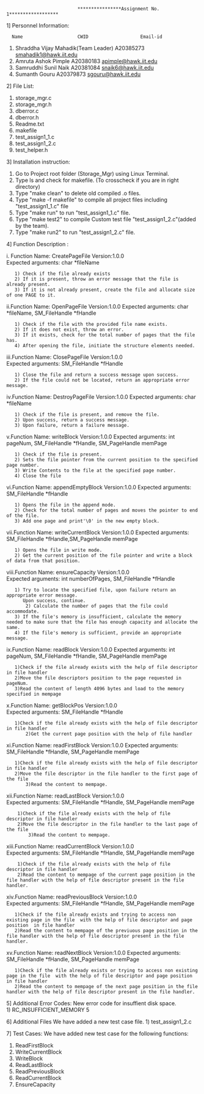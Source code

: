 
			                  ****************Assignment No. 1******************	

1] Personnel Information:

      Name				  	  CWID				     Email-id
1) Shraddha Vijay Mahadik(Team Leader) 		A20385273 			smahadik1@hawk.iit.edu
2) Amruta Ashok Pimple				A20380183 			apimple@hawk.iit.edu	
3) Samruddhi Sunil Naik				A20381084 			snaik6@hawk.iit.edu
4) Sumanth Gouru	 			A20379873 			sgouru@hawk.iit.edu


2] File List:

1) storage_mgr.c
2) storage_mgr.h
3) dberror.c
4) dberror.h
5) Readme.txt
6) makefile
7) test_assign1_1.c
8) test_assign1_2.c
9) test_helper.h


3] Installation instruction:

1) Go to Project root folder (Storage_Mgr) using Linux Terminal.
2) Type ls and check for makefile. (To crosscheck if you are in right directory)
3) Type "make clean" to delete old compiled .o files.
4) Type "make -f makefile" to compile all project files including "test_assign1_1.c" file 
5) Type "make run" to run "test_assign1_1.c" file.
6) Type "make test2" to compile Custom test file "test_assign1_2.c"(added by the team).
7) Type "make run2" to run "test_assign1_2.c" file.


4] Function Description :


i. Function Name: CreatePageFile
		Version:1.0.0	
		Expected arguments: char *fileName

       1) Check if the file already exists
       2) If it is present, throw an error message that the file is already present.
       3) If it is not already present, create the file and allocate size of one PAGE to it.


ii.Function Name: OpenPageFile
		  Version:1.0.0	
		  Expected arguments: char *fileName, SM_FileHandle *fHandle

       1) Check if the file with the provided file name exists.
       2) If it does not exist, throw an error.
       3) If it exists, check for the total number of pages that the file has.
       4) After opening the file, initiate the structure elements needed.



iii.Function Name: ClosePageFile
		   Version:1.0.0	
		   Expected arguments: SM_FileHandle *fHandle

       1) Close the file and return a success message upon success.
       2) If the file could not be located, return an appropriate error message.


iv.Function Name: DestroyPageFile
		  Version:1.0.0	
		  Expected arguments: char *fileName
       
       1) Check if the file is present, and remove the file.
       2) Upon success, return a success message.
       3) Upon failure, return a failure message.


v.Function Name: writeBlock 
		 Version:1.0.0
	         Expected arguments: int pageNum, SM_FileHandle *fHandle, SM_PageHandle memPage
       
       1) Check if the file is present.
       2) Sets the file pointer from the current position to the specified page number.	
       3) Write Contents to the file at the specified page number.
       4) Close the file


vi.Function Name: appendEmptyBlock
		  Version:1.0.0
		  Expected arguments: SM_FileHandle *fHandle
       
       1) Opens the file in the append mode.
       2) Check for the total number of pages and moves the pointer to end of the file.
       3) Add one page and print'\0' in the new empty block.


vii.Function Name: writeCurrentBlock
		   Version:1.0.0
	           Expected arguments: SM_FileHandle *fHandle,SM_PageHandle memPage
       
       1) Opens the file in write mode.
       2) Get the current position of the file pointer and write a block of data from that position.
       
viii.Function Name: ensureCapacity
		    Version:1.0.0	
       	 	    Expected arguments: int numberOfPages, SM_FileHandle *fHandle

	   1) Try to locate the specified file, upon failure return an appropriate error message.
          Upon success, continue.
           2) Calculate the number of pages that the file could accommodate.
	   3) If the file's memory is insufficient, calculate the memory needed to make sure that the file has enough capacity and allocate the same.
	   4) If the file's memory is sufficient, provide an appropriate message.


ix.Function Name: readBlock
       	          Version:1.0.0	
	          Expected arguments: int pageNum, SM_FileHandle *fHandle, SM_PageHandle memPage
     
	   1)Check if the file already exists with the help of file descriptor in file handler
	   2)Move the file descriptors position to the page requested in pageNum.
	   3)Read the content of length 4096 bytes and load to the memory specified in mempage


x.Function Name: getBlockPos
       		 Version:1.0.0	
                 Expected arguments: SM_FileHandle *fHandle

	   1)Check if the file already exists with the help of file descriptor in file handler
           2)Get the current page position with the help of file handler


xi.Function Name: readFirstBlock
      		  Version:1.0.0	
                  Expected arguments: SM_FileHandle *fHandle, SM_PageHandle memPage

	   1)Check if the file already exists with the help of file descriptor in file handler
	   2)Move the file descriptor in the file handler to the first page of the file
           3)Read the content to mempage.


xii.Function Name: readLastBlock
                   Version:1.0.0	
                   Expected arguments: SM_FileHandle *fHandle, SM_PageHandle memPage

	    1)Check if the file already exists with the help of file descriptor in file handler
	    2)Move the file descriptor in the file handler to the last page of the file
            3)Read the content to mempage.


xiii.Function Name: readCurrentBlock
                    Version:1.0.0	
	            Expected arguments: SM_FileHandle *fHandle, SM_PageHandle memPage

	    1)Check if the file already exists with the help of file descriptor in file handler
	    2)Read the content to mempage of the current page position in the file handler with the help of file descriptor present in the file handler.

xiv.Function Name: readPreviousBlock
                   Version:1.0.0	
	           Expected arguments: SM_FileHandle *fHandle, SM_PageHandle memPage

	   1)Check if the file already exists and trying to access non existing page in the file  with the help of file descriptor and page position  in file handler
	   2)Read the content to mempage of the previuous page position in the file handler with the help of file descriptor present in the file handler.


xv.Function Name: readNextBlock
                  Version:1.0.0	
	          Expected arguments: SM_FileHandle *fHandle, SM_PageHandle memPage

	   1)Check if the file already exists or trying to access non existing page in the file  with the help of file descriptor and page position in file handler
	   2)Read the content to mempage of the next page position in the file handler with the help of file descriptor present in the file handler.


5] Additional Error Codes:
New error code for insuffient disk space.    
	1) RC_INSUFFICIENT_MEMORY 5


6] Additional Files
We have added a new test case file.
	1) test_assign1_2.c

7] Test Cases:
We have added new test case for the following functions:
1) ReadFirstBlock
2) WriteCurrentBlock
3) WriteBlock
4) ReadLastBlock
5) ReadPreviousBlock
6) ReadCurrentBlock
7) EnsureCapacity


